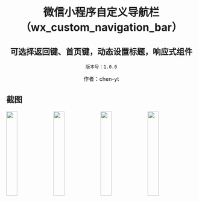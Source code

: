 <h1 align="center" style="margin-bottom: 20px;">微信小程序自定义导航栏（wx_custom_navigation_bar）</h1>
<h2 align="center">可选择返回键、首页键，动态设置标题，响应式组件</h2>
<p align="center"><code>版本号：1.0.0</code></p>
<p align="center">作者：chen-yt</p>

## 截图
<img src="./screenshot/iphone_6_demo_2.png" width="24%"></img>
<img src="./screenshot/iphone_x_demo_2.png" width="24%"></img>
<img src="./screenshot/iphone_6_demo.png" width="24%"></img>
<img src="./screenshot/iphone_x_demo.png" width="24%"></img>
